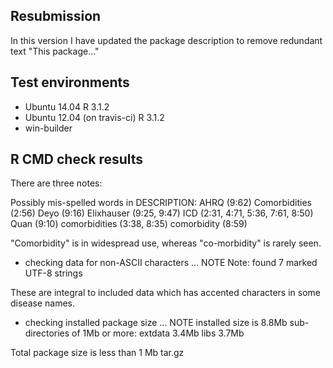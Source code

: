 ## Resubmission
In this version I have updated the package description to remove redundant text "This package..."

## Test environments
* Ubuntu 14.04 R 3.1.2
* Ubuntu 12.04 (on travis-ci) R 3.1.2
* win-builder

## R CMD check results

There are three notes:
 
 Possibly mis-spelled words in DESCRIPTION:
  AHRQ (9:62)
  Comorbidities (2:56)
  Deyo (9:16)
  Elixhauser (9:25, 9:47)
  ICD (2:31, 4:71, 5:36, 7:61, 8:50)
  Quan (9:10)
  comorbidities (3:38, 8:35)
  comorbidity (8:59)

"Comorbidity" is in widespread use, whereas "co-morbidity" is rarely seen.
 
 * checking data for non-ASCII characters ... NOTE
  Note: found 7 marked UTF-8 strings

These are integral to included data which has accented characters in some disease names.
  
* checking installed package size ... NOTE
  installed size is  8.8Mb
  sub-directories of 1Mb or more:
    extdata   3.4Mb
    libs      3.7Mb

Total package size is less than 1 Mb tar.gz

